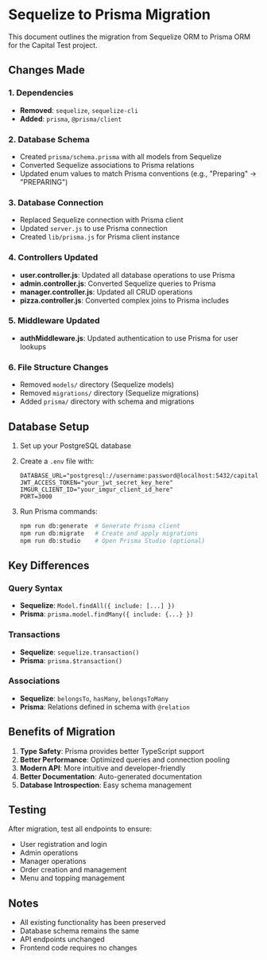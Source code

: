 # Sequelize to Prisma Migration

This document outlines the migration from Sequelize ORM to Prisma ORM for the Capital Test project.

## Changes Made

### 1. Dependencies

- **Removed**: `sequelize`, `sequelize-cli`
- **Added**: `prisma`, `@prisma/client`

### 2. Database Schema

- Created `prisma/schema.prisma` with all models from Sequelize
- Converted Sequelize associations to Prisma relations
- Updated enum values to match Prisma conventions (e.g., "Preparing" → "PREPARING")

### 3. Database Connection

- Replaced Sequelize connection with Prisma client
- Updated `server.js` to use Prisma connection
- Created `lib/prisma.js` for Prisma client instance

### 4. Controllers Updated

- **user.controller.js**: Updated all database operations to use Prisma
- **admin.controller.js**: Converted Sequelize queries to Prisma
- **manager.controller.js**: Updated all CRUD operations
- **pizza.controller.js**: Converted complex joins to Prisma includes

### 5. Middleware Updated

- **authMiddleware.js**: Updated authentication to use Prisma for user lookups

### 6. File Structure Changes

- Removed `models/` directory (Sequelize models)
- Removed `migrations/` directory (Sequelize migrations)
- Added `prisma/` directory with schema and migrations

## Database Setup

1. Set up your PostgreSQL database
2. Create a `.env` file with:

   ```
   DATABASE_URL="postgresql://username:password@localhost:5432/capital_test_db"
   JWT_ACCESS_TOKEN="your_jwt_secret_key_here"
   IMGUR_CLIENT_ID="your_imgur_client_id_here"
   PORT=3000
   ```

3. Run Prisma commands:
   ```bash
   npm run db:generate  # Generate Prisma client
   npm run db:migrate   # Create and apply migrations
   npm run db:studio    # Open Prisma Studio (optional)
   ```

## Key Differences

### Query Syntax

- **Sequelize**: `Model.findAll({ include: [...] })`
- **Prisma**: `prisma.model.findMany({ include: {...} })`

### Transactions

- **Sequelize**: `sequelize.transaction()`
- **Prisma**: `prisma.$transaction()`

### Associations

- **Sequelize**: `belongsTo`, `hasMany`, `belongsToMany`
- **Prisma**: Relations defined in schema with `@relation`

## Benefits of Migration

1. **Type Safety**: Prisma provides better TypeScript support
2. **Better Performance**: Optimized queries and connection pooling
3. **Modern API**: More intuitive and developer-friendly
4. **Better Documentation**: Auto-generated documentation
5. **Database Introspection**: Easy schema management

## Testing

After migration, test all endpoints to ensure:

- User registration and login
- Admin operations
- Manager operations
- Order creation and management
- Menu and topping management

## Notes

- All existing functionality has been preserved
- Database schema remains the same
- API endpoints unchanged
- Frontend code requires no changes

